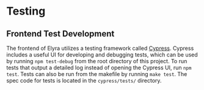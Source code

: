 <!--
{% comment %}
Copyright 2018-2025 Elyra Authors

Licensed under the Apache License, Version 2.0 (the "License");
you may not use this file except in compliance with the License.
You may obtain a copy of the License at

http://www.apache.org/licenses/LICENSE-2.0

Unless required by applicable law or agreed to in writing, software
distributed under the License is distributed on an "AS IS" BASIS,
WITHOUT WARRANTIES OR CONDITIONS OF ANY KIND, either express or implied.
See the License for the specific language governing permissions and
limitations under the License.
{% endcomment %}
-->

# Testing
## Frontend Test Development
The frontend of Elyra utilizes a testing framework called [Cypress](cypress.io).
Cypress includes a useful UI for developing and debugging tests, which can be used by
running `npm test-debug` from the root directory of this project. To run tests that output
a detailed log instead of opening the Cypress UI, run `npm test`. Tests can also be run
from the makefile by running `make test`. The spec code for tests is located in
the `cypress/tests/` directory.
